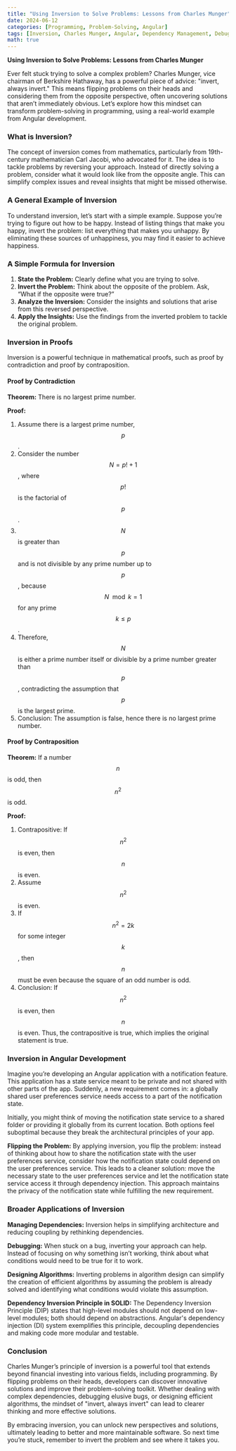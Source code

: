 ```yaml
---
title: "Using Inversion to Solve Problems: Lessons from Charles Munger"
date: 2024-06-12
categories: [Programming, Problem-Solving, Angular]
tags: [Inversion, Charles Munger, Angular, Dependency Management, Debugging]
math: true
---
```


**Using Inversion to Solve Problems: Lessons from Charles Munger**

Ever felt stuck trying to solve a complex problem? Charles Munger, vice chairman of Berkshire Hathaway, has a powerful piece of advice: "invert, always invert." This means flipping problems on their heads and considering them from the opposite perspective, often uncovering solutions that aren’t immediately obvious. Let’s explore how this mindset can transform problem-solving in programming, using a real-world example from Angular development.

### What is Inversion?
The concept of inversion comes from mathematics, particularly from 19th-century mathematician Carl Jacobi, who advocated for it. The idea is to tackle problems by reversing your approach. Instead of directly solving a problem, consider what it would look like from the opposite angle. This can simplify complex issues and reveal insights that might be missed otherwise.

### A General Example of Inversion
To understand inversion, let’s start with a simple example. Suppose you’re trying to figure out how to be happy. Instead of listing things that make you happy, invert the problem: list everything that makes you unhappy. By eliminating these sources of unhappiness, you may find it easier to achieve happiness.

### A Simple Formula for Inversion
1. **State the Problem:** Clearly define what you are trying to solve.
2. **Invert the Problem:** Think about the opposite of the problem. Ask, “What if the opposite were true?”
3. **Analyze the Inversion:** Consider the insights and solutions that arise from this reversed perspective.
4. **Apply the Insights:** Use the findings from the inverted problem to tackle the original problem.

### Inversion in Proofs
Inversion is a powerful technique in mathematical proofs, such as proof by contradiction and proof by contraposition.

#### Proof by Contradiction
**Theorem:** There is no largest prime number.

**Proof:**

1. Assume there is a largest prime number, $$ p $$.
2. Consider the number $$ N = p! + 1 $$, where $$ p! $$ is the factorial of $$ p $$.
3. $$ N $$ is greater than $$ p $$ and is not divisible by any prime number up to $$ p $$, because $$ N \mod k = 1 $$ for any prime $$ k \leq p $$.
4. Therefore, $$ N $$ is either a prime number itself or divisible by a prime number greater than $$ p $$, contradicting the assumption that $$ p $$ is the largest prime.
5. Conclusion: The assumption is false, hence there is no largest prime number.

#### Proof by Contraposition
**Theorem:** If a number $$ n $$ is odd, then $$ n^2 $$ is odd.

**Proof:**

1. Contrapositive: If $$ n^2 $$ is even, then $$ n $$ is even.
2. Assume $$ n^2 $$ is even.
3. If $$ n^2 = 2k $$ for some integer $$ k $$, then $$ n $$ must be even because the square of an odd number is odd.
4. Conclusion: If $$ n^2 $$ is even, then $$ n $$ is even. Thus, the contrapositive is true, which implies the original statement is true.

### Inversion in Angular Development
Imagine you’re developing an Angular application with a notification feature. This application has a state service meant to be private and not shared with other parts of the app. Suddenly, a new requirement comes in: a globally shared user preferences service needs access to a part of the notification state.

Initially, you might think of moving the notification state service to a shared folder or providing it globally from its current location. Both options feel suboptimal because they break the architectural principles of your app.

**Flipping the Problem:**
By applying inversion, you flip the problem: instead of thinking about how to share the notification state with the user preferences service, consider how the notification state could depend on the user preferences service. This leads to a cleaner solution: move the necessary state to the user preferences service and let the notification state service access it through dependency injection. This approach maintains the privacy of the notification state while fulfilling the new requirement.

### Broader Applications of Inversion
**Managing Dependencies:** Inversion helps in simplifying architecture and reducing coupling by rethinking dependencies.

**Debugging:** When stuck on a bug, inverting your approach can help. Instead of focusing on why something isn’t working, think about what conditions would need to be true for it to work.

**Designing Algorithms:** Inverting problems in algorithm design can simplify the creation of efficient algorithms by assuming the problem is already solved and identifying what conditions would violate this assumption.

**Dependency Inversion Principle in SOLID:**
The Dependency Inversion Principle (DIP) states that high-level modules should not depend on low-level modules; both should depend on abstractions. Angular's dependency injection (DI) system exemplifies this principle, decoupling dependencies and making code more modular and testable.

### Conclusion
Charles Munger’s principle of inversion is a powerful tool that extends beyond financial investing into various fields, including programming. By flipping problems on their heads, developers can discover innovative solutions and improve their problem-solving toolkit. Whether dealing with complex dependencies, debugging elusive bugs, or designing efficient algorithms, the mindset of "invert, always invert" can lead to clearer thinking and more effective solutions.

By embracing inversion, you can unlock new perspectives and solutions, ultimately leading to better and more maintainable software. So next time you’re stuck, remember to invert the problem and see where it takes you.
